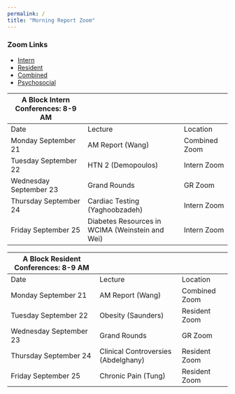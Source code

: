 ```yaml
---
permalink: /
title: "Morning Report Zoom"
---
```

### Zoom Links
- [Intern](https://weillcornell.zoom.us/j/93433884231?pwd=RXRPZ1lwTTNodCtWb3pZNHVaOVc0QT09 )
- [Resident](https://weillcornell.zoom.us/j/99746571589?pwd=Y25TSnZtODZDdGRFK1lTU0FjM1Q5dz09)
- [Combined](https://weillcornell.zoom.us/j/96104287599?pwd=R3lWa1BhTnNleFByM2thbG14eGZiQT09) 
- [Psychosocial](https://weillcornell.zoom.us/j/208984346?pwd=WEMxYXI5ZkM5T2JYNVZqOEVUZW95dz09)

| A Block Intern Conferences: 8-9 AM |                                                  |               |
|------------------------------------|--------------------------------------------------|---------------|
| Date                               | Lecture                                          | Location      |
| Monday September 21                | AM Report (Wang)                                 | Combined Zoom |
| Tuesday September 22               | HTN 2 (Demopoulos)                               | Intern Zoom   |
| Wednesday September 23             | Grand Rounds                                     | GR Zoom       |
| Thursday September 24              | Cardiac Testing (Yaghoobzadeh)                   | Intern Zoom   |
| Friday September 25                | Diabetes Resources in WCIMA (Weinstein and Wei)  | Intern Zoom   |

| A Block Resident Conferences: 8-9 AM |                                     |               |
|--------------------------------------|-------------------------------------|---------------|
| Date                                 | Lecture                             | Location      |
| Monday September 21                  | AM Report (Wang)                    | Combined Zoom |
| Tuesday September 22                 | Obesity (Saunders)                  | Resident Zoom |
| Wednesday September 23               | Grand Rounds                        | GR Zoom       |
| Thursday September 24                | Clinical Controversies (Abdelghany) | Resident Zoom |
| Friday September 25                  | Chronic Pain (Tung)                 | Resident Zoom |
